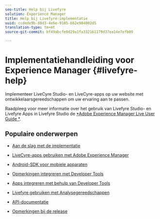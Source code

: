 ```yaml
---
seo-title: Help bij Livefyre
solution: Experience Manager
title: Help bij Livefyre-implementatie
uuid: ccdede9b-88d3-4e6e-9105-662e984002d5
translation-type: tm+mt
source-git-commit: bf49abcfe0d29a1fa332161179d37ea14e7efb09

---
```



# Implementatiehandleiding voor Experience Manager {#livefyre-help}

Implementeer LiveCyre Studio- en LiveCyre-apps op uw website met ontwikkelaarsgereedschappen om uw ervaring aan te passen.

Raadpleeg voor meer informatie over het gebruik van Livefyre Studio- en Livefyre Apps in Livefyre Studio de [*Adobe Experience Manager Live User Guide *](/help/using/home.md).

## Populaire onderwerpen

* [Aan de slag met de implementatie](c-getting-started/c-getting-started.md)

* [LiveCyre-apps gebruiken met Adobe Experience Manager](https://helpx.adobe.com/experience-manager/6-4/sites/administering/using/livefyre.html)

* [Android-SDK voor mobiele apparaten](c-mobile-sdks/c-android-sdk.md)

* [Opmerkingen integreren met Developer Tools](/help/implementation/c-app-integrations/c-comments-integration/c-comments-integration.md)

* [Apps integreren met behulp van Developer Tools](/help/implementation/c-getting-started/c-implementation-process/c-implementation-process.md)

* [Livefyre gebruiken met Analysegereedschappen](/help/implementation/livefyre-analytics/livefyre-analytics.md)

* [API-documentatie](https://api.livefyre.com)

* [Opmerkingen bij de release](/help/using/c-rn/c-rn.md)